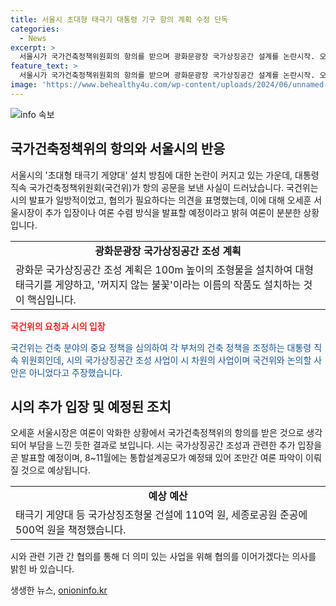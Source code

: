 ```yaml
---
title: 서울시 초대형 태극기 대통령 기구 항의 계획 수정 단독
categories:
  - News
excerpt: >
  서울시가 국가건축정책위원회의 항의를 받으며 광화문광장 국가상징공간 설계를 논란시작. 오세훈 시장은 시민의견 수렴을 약속했고 국건위는 협조를 요청, 이에오세훈 시장은 압박 받는 듯한 모습을 보였다. 시는 논란이 시 자체 사업이므로 국건위와의 협의는 필요하지 않다고 주장하나, 논란이 계속되면서 추가 입장 발표가 예정될 것으로 전망된다. 8~11월에는 통합설계공모가 예정되어 있어 이번 주에도 여론 파악이 이뤄질 것으로 보인다.
feature_text: >
  서울시가 국가건축정책위원회의 항의를 받으며 광화문광장 국가상징공간 설계를 논란시작. 오세훈 시장은 시민의견 수렴을 약속했고 국건위는 협조를 요청, 이에오세훈 시장은 압박 받는 듯한 모습을 보였다. 시는 논란이 시 자체 사업이므로 국건위와의 협의는 필요하지 않다고 주장하나, 논란이 계속되면서 추가 입장 발표가 예정될 것으로 전망된다. 8~11월에는 통합설계공모가 예정되어 있어 이번 주에도 여론 파악이 이뤄질 것으로 보인다.
image: 'https://www.behealthy4u.com/wp-content/uploads/2024/06/unnamed-file.png'
---
```


<p><img src="https://www.behealthy4u.com/wp-content/uploads/2024/06/unnamed-file.png" alt="info 속보" /></p>

<h2 data-ke-size="size26">국가건축정책위의 항의와 서울시의 반응</h2>

<p data-ke-size="size16">서울시의 '초대형 태극기 게양대' 설치 방침에 대한 논란이 커지고 있는 가운데, 대통령 직속 국가건축정책위원회(국건위)가 항의 공문을 보낸 사실이 드러났습니다. 국건위는 시의 발표가 일방적이었고, 협의가 필요하다는 의견을 표명했는데, 이에 대해 오세훈 서울시장이 추가 입장이나 여론 수렴 방식을 발표할 예정이라고 밝혀 여론이 분분한 상황입니다.</p>

<table>
    <tr>
        <td style="text-align: center; height: 17px;"><b>광화문광장 국가상징공간 조성 계획</b></td>
    </tr>
    <tr>
        <td>광화문 국가상징공간 조성 계획은 100m 높이의 조형물을 설치하여 대형 태극기를 게양하고, '꺼지지 않는 불꽃'이라는 이름의 작품도 설치하는 것이 핵심입니다.</td>
    </tr>
</table>

<p><b><span style="color: #ee2323;">국건위의 요청과 시의 입장</span></b></p>

<p><span style="color: #1a5490;">국건위는 건축 분야의 중요 정책을 심의하여 각 부처의 건축 정책을 조정하는 대통령 직속 위원회인데, 시의 국가상징공간 조성 사업이 시 차원의 사업이며 국건위와 논의할 사안은 아니었다고 주장했습니다.</span></p>

<h2 data-ke-size="size26">시의 추가 입장 및 예정된 조치</h2>

<p data-ke-size="size16">오세훈 서울시장은 여론이 악화한 상황에서 국가건축정책위의 항의를 받은 것으로 생각되어 부담을 느낀 듯한 결과로 보입니다. 시는 국가상징공간 조성과 관련한 추가 입장을 곧 발표할 예정이며, 8~11월에는 통합설계공모가 예정돼 있어 조만간 여론 파악이 이뤄질 것으로 예상됩니다.</p>

<table>
    <tr>
        <td style="text-align: center; height: 17px;"><b>예상 예산</b></td>
    </tr>
    <tr>
        <td>태극기 게양대 등 국가상징조형물 건설에 110억 원, 세종로공원 준공에 500억 원을 책정했습니다.</td>
    </tr>
</table>

<p data-ke-size="size16">시와 관련 기관 간 협의를 통해 더 의미 있는 사업을 위해 협의를 이어가겠다는 의사를 밝힌 바 있습니다.</p>
생생한 뉴스, <a href="https://onioninfo.kr" rel="dofollow">onioninfo.kr</a>


